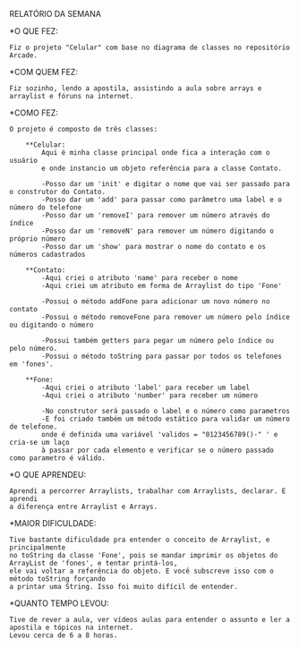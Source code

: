 RELATÓRIO DA SEMANA

*O QUE FEZ: 
    
    Fiz o projeto "Celular" com base no diagrama de classes no repositório Arcade.

*COM QUEM FEZ:
    
    Fiz sozinho, lendo a apostila, assistindo a aula sobre arrays e arraylist e fóruns na internet.
    
*COMO FEZ: 
    
    O projeto é composto de três classes:
        
        **Celular:
            Aqui é minha classe principal onde fica a interação com o usuário
            e onde instancio um objeto referência para a classe Contato.
            
            -Posso dar um 'init' e digitar o nome que vai ser passado para o construtor do Contato. 
            -Posso dar um 'add' para passar como parâmetro uma label e o número do telefone
            -Posso dar um 'removeI' para remover um número através do índice
            -Posso dar um 'removeN' para remover um número digitando o próprio número
            -Posso dar um 'show' para mostrar o nome do contato e os números cadastrados 
        
        **Contato:
            -Aqui criei o atributo 'name' para receber o nome
            -Aqui criei um atributo em forma de Arraylist do tipo 'Fone'

            -Possui o método addFone para adicionar um novo número no contato
            -Possui o método removeFone para remover um número pelo índice ou digitando o número

            -Possui também getters para pegar um número pelo índice ou pelo número.
            -Possui o método toString para passar por todos os telefones em 'fones'.
        
        **Fone:
            -Aqui criei o atributo 'label' para receber um label
            -Aqui criei o atributo 'number' para receber um número

            -No construtor será passado o label e o número como parametros
            -E foi criado também um método estático para validar um número de telefone.
            onde é definida uma variável 'validos = "0123456789()-" ' e cria-se um laço
            à passar por cada elemento e verificar se o número passado como parametro é válido.  

*O QUE APRENDEU:
    
    Aprendi a percorrer Arraylists, trabalhar com Arraylists, declarar. E aprendi
    a diferença entre Arraylist e Arrays.

*MAIOR DIFICULDADE:
    
    Tive bastante dificuldade pra entender o conceito de Arraylist, e principalmente
    no toString da classe 'Fone', pois se mandar imprimir os objetos do ArrayList de 'fones', e tentar printá-los,
    ele vai voltar a referência do objeto. E você subscreve isso com o método toString forçando
    a printar uma String. Isso foi muito difícil de entender. 

*QUANTO TEMPO LEVOU: 
    
    Tive de rever a aula, ver vídeos aulas para entender o assunto e ler a apostila e tópicos na internet.
    Levou cerca de 6 a 8 horas.